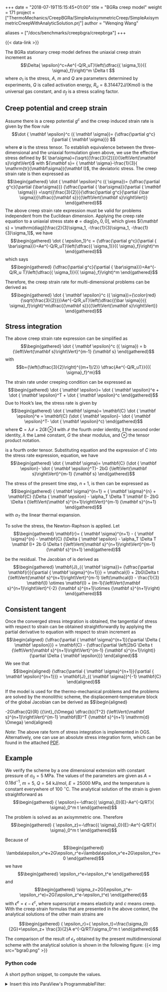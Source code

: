 +++
date = "2018-07-19T15:15:45+01:00"
title = "BGRa creep model"
weight = 171
project = ["ThermoMechanics/CreepBGRa/SimpleAxisymmetricCreep/SimpleAxisymmetricCreepWithAnalyticSolution.prj"]
author = "Wenqing Wang"

aliases = ["/docs/benchmarks/creepbgra/creepbrga"]
+++

{{< data-link >}}

The BGRa stationary creep model defines the uniaxial creep strain
increment as
$$\Delta{ \epsilon}^c=Ae^{-Q/R_uT}\left(\dfrac{{ \sigma_1}}{{ \sigma}_f}\right)^m \Delta t
$$
 where $\sigma_1$ is the stress, $A$, $m$ and $Q$ are parameters determined
by experiments, $Q$ is called activation energy,
$R_u=8.314472 \mbox{J/(Kmol)}$ is the universal gas constant, and
${ \sigma}_f$ is a stress scaling factor.

## Creep potential and creep strain

Assume there is a creep potential $g^c$ and the creep induced strain
rate is given by the flow rule
$$\dot { \mathbf \epsilon}^c ({ \mathbf \sigma})= {\dfrac{\partial g^c}{\partial { \mathbf \sigma}}}
$$ where ${ \mathbf\sigma}$ is the stress tensor.
To establish equivalence between the three-dimensional and the uniaxial formulation given above,
 we use the effective stress defined by
${ \bar\sigma}={\sqrt{{\frac{3}{2}}}}{\left\Vert{\mathbf s}\right\Vert}$
with ${\mathbf s}= { \mathbf \sigma}-\frac{1}{3}{ \mathrm{tr}(\mathbf\sigma}){\mathbf I}$,
the deviatoric stress.
The creep strain rate is then expressed as
$$\begin{gathered}
\dot { \mathbf \epsilon}^c ({ \sigma})=  {\dfrac{\partial g^c}{\partial {\bar\sigma}}}
{\dfrac{\partial { \bar\sigma}}{\partial { \mathbf \sigma}}}
=\sqrt{{\frac{3}{2}}}{\dfrac{\partial g^c}{\partial {\bar \sigma}}}\dfrac{{\mathbf s}}{{\left\Vert{\mathbf s}\right\Vert}}
\end{gathered}$$
 The above creep strain rate expression
must be valid for problems independent from the Euclidean dimension. Applying
the creep rate equation to a uniaxial stress state ${\mathbf \sigma} = \mathrm{diag}[\sigma_1, 0, 0]$,
 which gives ${\mathbf s} = \mathrm{diag}[\frac{2}{3}\sigma_1, -\frac{1}{3}\sigma_1, -\frac{1}{3}\sigma_1]$,
 we have
 $$\begin{gathered}
\dot { \epsilon_1}^c = {\dfrac{\partial g^c}{\partial { \bar\sigma}}}=Ae^{-Q/R_uT}\left(\dfrac{{ \sigma_1}}{{ \sigma}_f}\right)^m
\end{gathered}$$
which says
$$\begin{gathered}
 {\dfrac{\partial g^c}{\partial { \bar\sigma}}}=Ae^{-Q/R_u T}\left(\dfrac{{ \sigma_1}}{{ \sigma}_f}\right)^m
\end{gathered}$$

Therefore, the creep strain rate for multi-dimensional problems can be
derived as $$\begin{gathered}
 \dot { \mathbf \epsilon}^c ({ \sigma})={\color{red} {\sqrt{\frac{3}{2}}}}Ae^{-Q/R_uT}\left(\dfrac{{\bar \sigma}}{{ \sigma}_f}\right)^m\dfrac{{\mathbf s}}{{\left\Vert{\mathbf s}\right\Vert}}
\end{gathered}$$

## Stress integration

The above creep strain rate expression can be simplified as $$\begin{gathered}
  \dot { \mathbf \epsilon}^c ({ \sigma}) = b {\left\Vert{\mathbf s}\right\Vert}^{m-1} {\mathbf s}
\end{gathered}$$
with
$$b={\left(\dfrac{3}{2}\right)^{(m+1)/2}} \dfrac{Ae^{-Q/R_uT}}{{{ \sigma}_f}^m}$$

The strain rate under creeping condition can be expressed as
$$\begin{gathered}
\dot { \mathbf \epsilon}= \dot { \mathbf \epsilon}^e + \dot { \mathbf \epsilon}^T
                       + \dot { \mathbf \epsilon}^c
\end{gathered}$$ Due to Hook’s law, the stress rate is
given by
$$\begin{gathered}
\dot { \mathbf \sigma}= \mathbf{C} \dot { \mathbf \epsilon}^e = \mathbf{C}
 (\dot { \mathbf \epsilon}- \dot { \mathbf \epsilon}^T- \dot { \mathbf \epsilon}^c)
\end{gathered}$$
where
$\mathbf{C} = \lambda  \mathcal{I} + 2G \mathbf I \otimes \mathbf I$
with $\mathcal{I}$ the fourth order identity, $\mathbf I$ the second order identity,
$\lambda$ the Lamé constant,  $G$ the shear modulus, and $\otimes$  the tensor
product notation.

is a fourth order tensor. Substituting equation and the expression of $C$
into the stress rate expression, equation, we have
 $$\begin{gathered}
\dot { \mathbf \sigma}=  \mathbf{C} (\dot { \mathbf \epsilon}- \dot { \mathbf \epsilon}^T)- 2bG {\left\Vert{\mathbf s}\right\Vert}^{m-1}
{\mathbf s}
\end{gathered}$$

The stress of the present time step, $n+1$, is then can be expressed as
$$\begin{gathered}
 { \mathbf \sigma}^{n+1} = { \mathbf \sigma}^{n} + \mathbf{C}
  (\Delta { \mathbf \epsilon} - \alpha_T \Delta T \mathbf I)-
 2bG \Delta t {\left\Vert{\mathbf s}^{n+1}\right\Vert}^{m-1} {\mathbf s}^{n+1}
\end{gathered}$$
with $\alpha_T$ the linear thermal expansion.

 To solve the stress, the
Newton-Raphson is applied.
 Let
 $$\begin{gathered}
 \mathbf{r}= { \mathbf \sigma}^{n+1} -
 { \mathbf \sigma}^{n} - \mathbf{C} (\Delta { \mathbf \epsilon} - \alpha_T \Delta T \mathbf I)+ 2b G \Delta t {\left\Vert{\mathbf s}^{n+1}\right\Vert}^{m-1}
 {\mathbf s}^{n+1}
\end{gathered}$$

be the residual. The Jacobian
of is derived as
 $$\begin{gathered}
 \mathbf{J}_{{ \mathbf \sigma}}= {\dfrac{\partial \mathbf{r}}{\partial { \mathbf \sigma}^{n+1}}}  =  \mathcal{I}  + 2bG\Delta t {\left\Vert{\mathbf s}^{n+1}\right\Vert}^{m-1}
 \left(\mathcal{I} - \frac{1}{3} \mathbf{I} \otimes \mathbf{I} + (m-1){\left\Vert{\mathbf s}^{n+1}\right\Vert}^{-2} {\mathbf s}^{n+1}\otimes {\mathbf s}^{n+1}\right)
\end{gathered}$$

## Consistent tangent

Once the converged stress integration is obtained, the tangential of
stress with respect to strain can be obtained straightforwardly by
applying the partial derivative to equation with respect to strain
increment as
$$\begin{aligned}
  {\dfrac{\partial { \mathbf \sigma}^{n+1}}{\partial \Delta { \mathbf \epsilon}}} =   \mathbf{C}  - {\dfrac{\partial \left(2bG \Delta t {\left\Vert{\mathbf s}^{n+1}\right\Vert}^{m-1} {\mathbf s}^{n+1}\right)}{\partial \Delta { \mathbf \epsilon}}}
 \end{aligned}$$
We see that $$\begin{aligned}
  {\dfrac{\partial { \mathbf \sigma}^{n+1}}{\partial { \mathbf \epsilon}^{n+1}}}  = \mathbf{J}_{{ \mathbf \sigma}}^{-1} \mathbf{C}
  \end{aligned}$$

If the model is used for the thermo-mechanical problems and the problems
are solved by the monolithic scheme, the displacement-temperature block
of the global Jacobian can be derived as
$$\begin{aligned}

  -2G\dfrac{Q}{R} {{\int}_{\Omega} \dfrac{b}{T^2} {\left\Vert{\mathbf s}^{n+1}\right\Vert}^{m-1}  \mathbf{B}^T  {\mathbf s}^{n+1} \mathrm{d} \Omega}
\end{aligned}

*Note*: The above rate form of stress integration is implemented in OGS.
 Alternatively, one can use an absolute stress integration form, which can be found in the attached
 [PDF](doku_BGRa.pdf).

## Example

We verify the scheme by a one dimensional extension with constant
pressure of ${ \sigma}_0=5 ~\mbox{MPa}$. The values of the parameters are
given as $A=0.18 \mbox{d}^{-1}$, $m=5$, $Q=54 ~\mbox{kJ/mol}$,
$E=25000 ~\mbox{MPa}$, and the temperature is constant everywhere of
100 $^{\circ}\mbox{C}$. The analytical solution of the strain is given
straightforward as
$$\begin{gathered}
{ \epsilon}=-\dfrac{{ \sigma}_0}{E}-Ae^{-Q/RT}{ \sigma}_0^m t
\end{gathered}$$

The problem is solved as an axisymmetric one. Therefore
$$\begin{gathered}
{ \epsilon_z}=-\dfrac{{ \sigma}_0}{E}-Ae^{-Q/RT}{ \sigma}_0^m t
\end{gathered}$$

Because of
$$\begin{gathered}
\lambda\epsilon_v^e+2G\epsilon_r^e=\lambda\epsilon_v^e+2G\epsilon_t^e=0
\end{gathered}$$
 we have
$$\begin{gathered}
\epsilon_r^e=\epsilon_t^e
\end{gathered}$$
  and
$$\begin{gathered}
\sigma_z=2G(\epsilon_z^e-\epsilon_r^e)=2G(\epsilon_z^e-\epsilon_t^e)
\end{gathered}$$
with $\epsilon^e=\epsilon-\epsilon^c$,
where superscript $e$ means elasticity and $c$ means creep. With the creep strain
formulas that are presented in the above context, the analytical solutions
of the other main strains are

$$\begin{gathered}
{ \epsilon_r}={ \epsilon_t}=\frac{\sigma_0}{2G}+\epsilon_z+
\frac{3}{2}A e^{-Q/RT}\sigma_0^m t
\end{gathered}$$

 The comparison of the result of $\epsilon_z$
obtained by the present multidimensional scheme with the analytical
solution is shown in the following figure:
{{< img src="bgra0.png" >}}

### Python code

A short python snippet, to compute the values.
<details>
<summary>
Insert this into ParaView's ProgrammableFilter:
</summary>

```python
A = self.GetInputDataObject(0, 0)
numPoints = A.GetNumberOfPoints()
outSxx = vtk.vtkDoubleArray()
outSxx.SetName('analytic_strain_xx')
outSyy = vtk.vtkDoubleArray()
outSyy.SetName('analytic_strain_yy')
outSzz = vtk.vtkDoubleArray()
outSzz.SetName('analytic_strain_zz')
outSxy = vtk.vtkDoubleArray()
outSxy.SetName('analytic_strain_xy')
sigma0=5.0
A=0.18
m=5
Q=54000
E=25000
R=8.314472
sf=1.
t=100
e0=-sigma0/E
c=-A*exp(-Q/(R*373.15))*pow(sigma0,m)
strain_zz=e0+c*t
nv=0.27
G=0.5*E/(1+nv)
strain_rr=strain_zz + 0.5*sigma0/G+1.5*A*exp(-Q/(R*373.15))*pow(sigma0, m)*t
for i in range(0, numPoints):
    outSxx.InsertNextValue(strain_rr)
    outSyy.InsertNextValue(strain_zz)
    outSzz.InsertNextValue(strain_rr)
    outSxy.InsertNextValue(0)
output = self.GetOutput()
output.GetPointData().AddArray(outSxx)
output.GetPointData().AddArray(outSyy)
output.GetPointData().AddArray(outSzz)
output.GetPointData().AddArray(outSxy)
```

</details>
